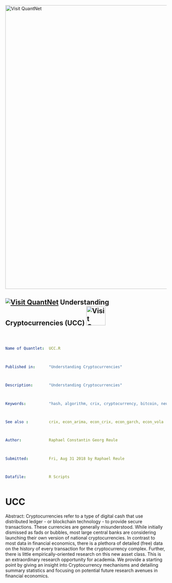 
[<img src="https://github.com/QuantLet/Styleguide-and-FAQ/blob/master/pictures/banner.png" width="888" alt="Visit QuantNet">](http://quantlet.de/)

## [<img src="https://github.com/QuantLet/Styleguide-and-FAQ/blob/master/pictures/qloqo.png" alt="Visit QuantNet">](http://quantlet.de/) **Understanding Cryptocurrencies (UCC)** [<img src="https://github.com/QuantLet/Styleguide-and-FAQ/blob/master/pictures/QN2.png" width="60" alt="Visit QuantNet 2.0">](http://quantlet.de/)


```yaml



Name of Quantlet:  UCC.R

 

Published in:      "Understanding Cryptocurrencies"

  

Description:       "Understanding Cryptocurrencies"

 

Keywords:          "hash, algorithm, crix, cryptocurrency, bitcoin, neural network, trading, fintech"



See also :         crix, econ_arima, econ_crix, econ_garch, econ_vola



Author:            Raphael Constantin Georg Reule

  

Submitted:         Fri, Aug 31 2018 by Raphael Reule

  

Datafile:          R Scripts



```


# UCC

Abstract:
Cryptocurrencies refer to a type of digital cash that use distributed ledger - or blockchain technology - to provide secure transactions. These currencies are generally misunderstood. While initially dismissed as fads or bubbles, most large central banks are considering launching their own version of national cryptocurrencies. In contrast to most data in financial economics, there is a plethora of detailed (free) data on the history of every transaction for the cryptocurrency complex. Further, there is little empirically-oriented research on this new asset class. This is an extraordinary research opportunity for academia. We provide a starting point by giving an insight into Cryptocurrency mechanisms and detailing summary statistics and focusing on potential future research avenues in financial economics.
